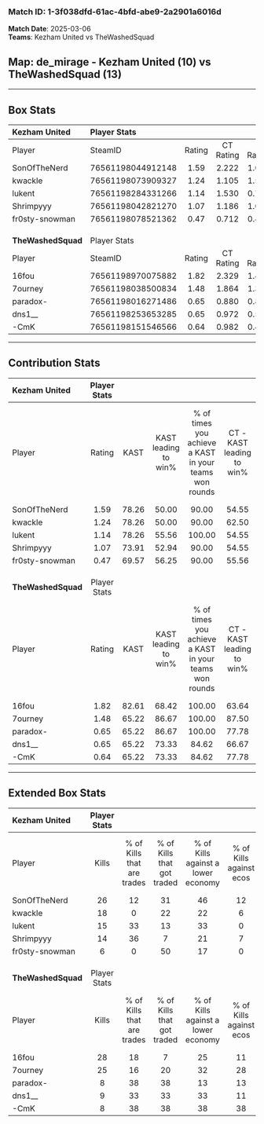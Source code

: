 ### Match ID: 1-3f038dfd-61ac-4bfd-abe9-2a2901a6016d  
**Match Date**: 2025-03-06  
**Teams**: Kezham United vs TheWashedSquad  

## **Map**: de_mirage - Kezham United (10) vs TheWashedSquad (13)  
---  

## Box Stats  

| **Kezham United**  | Player Stats      |        |           |          |       |       |       |         |        |      |     |
| :- | :- | :-: | :-: | :-: | :-: | :-: | :-: | :-: | :-: | :-: | :-: |
| Player             | SteamID           | Rating | CT Rating | T Rating | KAST  |  ADR  | Kills | Assists | Deaths | K/D  | HS% |
| SonOfTheNerd       | 76561198044912148 |  1.59  |   2.222   |  1.097   | 78.26 | 107.1 |  26   |    2    |   16   | 1.63 | 50  |
| kwackle            | 76561198073909327 |  1.24  |   1.105   |  1.568   | 78.26 | 73.4  |  18   |    5    |   14   | 1.29 | 16  |
| lukent             | 76561198284331266 |  1.14  |   1.530   |  0.756   | 78.26 | 71.4  |  15   |    3    |   13   | 1.15 | 40  |
| Shrimpyyy          | 76561198042821270 |  1.07  |   1.186   |  1.038   | 73.91 | 89.7  |  14   |   11    |   17   | 0.82 | 71  |
| fr0sty-snowman     | 76561198078521362 |  0.47  |   0.712   |  0.497   | 69.57 | 29.2  |   6   |    5    |   19   | 0.32 | 16  |
|                    |                   |        |           |          |       |       |       |         |        |      |     |
|                    |                   |        |           |          |       |       |       |         |        |      |     |
|                    |                   |        |           |          |       |       |       |         |        |      |     |
| **TheWashedSquad** | Player Stats      |        |           |          |       |       |       |         |        |      |     |
| Player             | SteamID           | Rating | CT Rating | T Rating | KAST  |  ADR  | Kills | Assists | Deaths | K/D  | HS% |
| 16fou              | 76561198970075882 |  1.82  |   2.329   |  1.447   | 82.61 | 106.7 |  28   |    4    |   11   | 2.55 | 28  |
| 7ourney            | 76561198038500834 |  1.48  |   1.864   |  1.334   | 65.22 | 117.0 |  25   |    6    |   17   | 1.47 | 60  |
| paradox-           | 76561198016271486 |  0.65  |   0.880   |  0.806   | 65.22 | 58.4  |   8   |    9    |   18   | 0.44 | 75  |
| dns1__             | 76561198253653285 |  0.65  |   0.972   |  0.527   | 65.22 | 48.0  |   9   |    8    |   18   | 0.50 | 77  |
| -CmK               | 76561198151546566 |  0.64  |   0.982   |  0.455   | 65.22 | 49.0  |   8   |    3    |   16   | 0.50 | 25  |
---  

## Contribution Stats  

| **Kezham United**  | Player Stats |       |                      |                                                        |                           |                                                             |                          |                                                            |
| :- | :-: | :-: | :-: | :-: | :-: | :-: | :-: | :-: |
| Player             |    Rating    | KAST  | KAST leading to win% | % of times you achieve a KAST in your teams won rounds | CT - KAST leading to win% | CT - % of times you achieve a KAST in your teams won rounds | T - KAST leading to win% | T - % of times you achieve a KAST in your teams won rounds |
| SonOfTheNerd       |     1.59     | 78.26 |        50.00         |                         90.00                          |           54.55           |                           100.00                            |          42.86           |                           75.00                            |
| kwackle            |     1.24     | 78.26 |        50.00         |                         90.00                          |           62.50           |                            83.33                            |          40.00           |                           100.00                           |
| lukent             |     1.14     | 78.26 |        55.56         |                         100.00                         |           54.55           |                           100.00                            |          57.14           |                           100.00                           |
| Shrimpyyy          |     1.07     | 73.91 |        52.94         |                         90.00                          |           54.55           |                           100.00                            |          50.00           |                           75.00                            |
| fr0sty-snowman     |     0.47     | 69.57 |        56.25         |                         90.00                          |           55.56           |                            83.33                            |          57.14           |                           100.00                           |
|                    |              |       |                      |                                                        |                           |                                                             |                          |                                                            |
|                    |              |       |                      |                                                        |                           |                                                             |                          |                                                            |
|                    |              |       |                      |                                                        |                           |                                                             |                          |                                                            |
| **TheWashedSquad** | Player Stats |       |                      |                                                        |                           |                                                             |                          |                                                            |
| Player             |    Rating    | KAST  | KAST leading to win% | % of times you achieve a KAST in your teams won rounds | CT - KAST leading to win% | CT - % of times you achieve a KAST in your teams won rounds | T - KAST leading to win% | T - % of times you achieve a KAST in your teams won rounds |
| 16fou              |     1.82     | 82.61 |        68.42         |                         100.00                         |           63.64           |                           100.00                            |          75.00           |                           100.00                           |
| 7ourney            |     1.48     | 65.22 |        86.67         |                         100.00                         |           87.50           |                           100.00                            |          85.71           |                           100.00                           |
| paradox-           |     0.65     | 65.22 |        86.67         |                         100.00                         |           77.78           |                           100.00                            |          100.00          |                           100.00                           |
| dns1__             |     0.65     | 65.22 |        73.33         |                         84.62                          |           66.67           |                            85.71                            |          83.33           |                           83.33                            |
| -CmK               |     0.64     | 65.22 |        73.33         |                         84.62                          |           77.78           |                           100.00                            |          66.67           |                           66.67                            |
---  

## Extended Box Stats  

| **Kezham United**  | Player Stats |                            |                            |                                    |                         |                              |                                 |        |                             |                                     |                          |                               |                            |
| :- | :-: | :-: | :-: | :-: | :-: | :-: | :-: | :-: | :-: | :-: | :-: | :-: | :-: |
| Player             |    Kills     | % of Kills that are trades | % of Kills that got traded | % of Kills against a lower economy | % of Kills against ecos | % of Kills that are flawless | % of Kills that are close duels | Deaths | % of Deaths that get traded | % of Deaths against a lower economy | % of Deaths against ecos | % of Deaths that are flawless | % of Deaths that are close |
| SonOfTheNerd       |      26      |             12             |             31             |                 46                 |           12            |              65              |               12                |   16   |             25              |                 19                  |            0             |              94               |             6              |
| kwackle            |      18      |             0              |             22             |                 22                 |            6            |              61              |                0                |   14   |             21              |                 21                  |            0             |              86               |             0              |
| lukent             |      15      |             33             |             13             |                 33                 |            0            |              73              |               20                |   13   |              8              |                 15                  |            0             |              69               |             0              |
| Shrimpyyy          |      14      |             36             |             7              |                 21                 |            7            |              79              |                7                |   17   |             12              |                 29                  |            0             |              29               |             0              |
| fr0sty-snowman     |      6       |             0              |             50             |                 17                 |            0            |              67              |               17                |   19   |             32              |                 21                  |            0             |              68               |             5              |
|                    |              |                            |                            |                                    |                         |                              |                                 |        |                             |                                     |                          |                               |                            |
|                    |              |                            |                            |                                    |                         |                              |                                 |        |                             |                                     |                          |                               |                            |
|                    |              |                            |                            |                                    |                         |                              |                                 |        |                             |                                     |                          |                               |                            |
| **TheWashedSquad** | Player Stats |                            |                            |                                    |                         |                              |                                 |        |                             |                                     |                          |                               |                            |
| Player             |    Kills     | % of Kills that are trades | % of Kills that got traded | % of Kills against a lower economy | % of Kills against ecos | % of Kills that are flawless | % of Kills that are close duels | Deaths | % of Deaths that get traded | % of Deaths against a lower economy | % of Deaths against ecos | % of Deaths that are flawless | % of Deaths that are close |
| 16fou              |      28      |             18             |             7              |                 25                 |           11            |              79              |                0                |   11   |             18              |                  9                  |            0             |              73               |             18             |
| 7ourney            |      25      |             16             |             20             |                 32                 |           28            |              64              |                4                |   17   |             24              |                 18                  |            6             |              59               |             12             |
| paradox-           |      8       |             38             |             38             |                 13                 |           13            |              63              |                0                |   18   |             28              |                 17                  |            11            |              83               |             6              |
| dns1__             |      9       |             33             |             33             |                 33                 |           11            |              89              |                0                |   18   |             22              |                 11                  |            6             |              78               |             6              |
| -CmK               |      8       |             38             |             38             |                 38                 |           38            |              50              |               13                |   16   |             19              |                 19                  |            6             |              50               |             13             |
